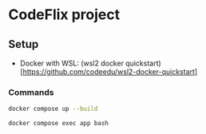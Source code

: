 # CodeFlix project 

## Setup

- Docker with WSL:
(wsl2 docker quickstart)[https://github.com/codeedu/wsl2-docker-quickstart]

### Commands

```sh
docker compose up --build
```

```sh
docker compose exec app bash
```